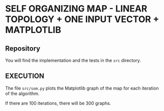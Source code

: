 # SELF ORGANIZING MAP - LINEAR TOPOLOGY + ONE INPUT VECTOR + MATPLOTLIB

## Repository


You will find the implementation and the tests in the `src` directory.


## EXECUTION


The file `src/som.py` plots the Matplotlib graph of the map for each iteration of the algorithm.

If there are 100 iterations, there will be 300 graphs.


